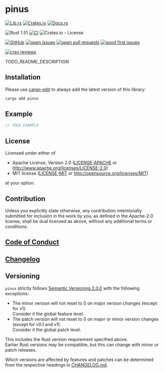 # pinus

[![Lib.rs](https://img.shields.io/badge/Lib.rs-*-84f)](https://lib.rs/crates/pinus)
[![Crates.io](https://img.shields.io/crates/v/pinus)](https://crates.io/crates/pinus)
[![Docs.rs](https://docs.rs/pinus/badge.svg)](https://docs.rs/pinus)

![Rust 1.51](https://img.shields.io/static/v1?logo=Rust&label=&message=1.51&color=grey)
[![CI](https://github.com/Tamschi/pinus/workflows/CI/badge.svg?branch=develop)](https://github.com/Tamschi/pinus/actions?query=workflow%3ACI+branch%3Adevelop)
![Crates.io - License](https://img.shields.io/crates/l/pinus/0.0.1)

[![GitHub](https://img.shields.io/static/v1?logo=GitHub&label=&message=%20&color=grey)](https://github.com/Tamschi/pinus)
[![open issues](https://img.shields.io/github/issues-raw/Tamschi/pinus)](https://github.com/Tamschi/pinus/issues)
[![open pull requests](https://img.shields.io/github/issues-pr-raw/Tamschi/pinus)](https://github.com/Tamschi/pinus/pulls)
[![good first issues](https://img.shields.io/github/issues-raw/Tamschi/pinus/good%20first%20issue?label=good+first+issues)](https://github.com/Tamschi/pinus/contribute)

[![crev reviews](https://web.crev.dev/rust-reviews/badge/crev_count/pinus.svg)](https://web.crev.dev/rust-reviews/crate/pinus/)

TODO_README_DESCRIPTION

## Installation

Please use [cargo-edit](https://crates.io/crates/cargo-edit) to always add the latest version of this library:

```cmd
cargo add pinus
```

## Example

```rust
// TODO_EXAMPLE
```

## License

Licensed under either of

* Apache License, Version 2.0
   ([LICENSE-APACHE](LICENSE-APACHE) or <http://www.apache.org/licenses/LICENSE-2.0>)
* MIT license
   ([LICENSE-MIT](LICENSE-MIT) or <http://opensource.org/licenses/MIT>)

at your option.

## Contribution

Unless you explicitly state otherwise, any contribution intentionally submitted
for inclusion in the work by you, as defined in the Apache-2.0 license, shall be
dual licensed as above, without any additional terms or conditions.

## [Code of Conduct](CODE_OF_CONDUCT.md)

## [Changelog](CHANGELOG.md)

## Versioning

`pinus` strictly follows [Semantic Versioning 2.0.0](https://semver.org/spec/v2.0.0.html) with the following exceptions:

* The minor version will not reset to 0 on major version changes (except for v1).  
Consider it the global feature level.
* The patch version will not reset to 0 on major or minor version changes (except for v0.1 and v1).  
Consider it the global patch level.

This includes the Rust version requirement specified above.  
Earlier Rust versions may be compatible, but this can change with minor or patch releases.

Which versions are affected by features and patches can be determined from the respective headings in [CHANGELOG.md](CHANGELOG.md).
